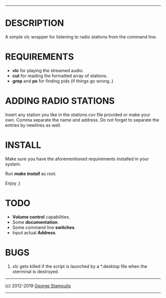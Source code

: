 ---------------------------------------------------------------------------------------------------

DESCRIPTION
===========

A simple vlc wrapper for listening to radio stations from the command line.

REQUIREMENTS
===========

* **vlc** for playing the streamed audio.
* **cut** for reading the formatted array of stations.
* **grep** and **ps** for finding pids (if things go wrong..)

ADDING RADIO STATIONS
=====================

Insert any station you like in the *stations.csv* file provided or make your own.
Comma separate the name and address. Do not forget to separate the entries by newlines as well.

INSTALL
=======

Make sure you have the aforementioned requirements installed in your system.

Run ***make install*** as root.


Enjoy ;)

TODO
====

* **Volume control** capabilities.
* Some **documentation**.
* Some command line **switches**.
* Input actual **Address**.

BUGS
====

1. *vlc* gets killed if the script is launched by a \*.desktop file when the
xterminal is destroyed.

---------------------------------------------------------------------------------------------------

(c) 2012-2019 [George Stamoulis](g.a.stamoulis@gmail.com)

---------------------------------------------------------------------------------------------------